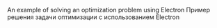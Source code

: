 An example of solving an optimization problem using Electron
Пример решения задачи оптимизации с использованием Electron
